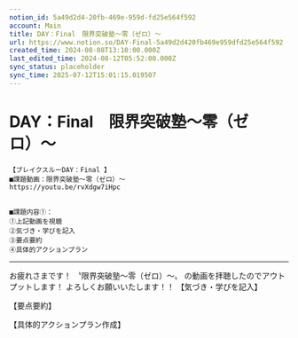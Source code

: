 ```yaml
---
notion_id: 5a49d2d4-20fb-469e-959d-fd25e564f592
account: Main
title: DAY：Final　限界突破塾〜零（ゼロ）〜
url: https://www.notion.so/DAY-Final-5a49d2d420fb469e959dfd25e564f592
created_time: 2024-08-08T13:10:00.000Z
last_edited_time: 2024-08-12T05:52:00.000Z
sync_status: placeholder
sync_time: 2025-07-12T15:01:15.019507
---
```

# DAY：Final　限界突破塾〜零（ゼロ）〜

```plain text
【ブレイクスルーDAY：Final 】
■課題動画：限界突破塾〜零（ゼロ）〜
https://youtu.be/rvXdgw7iHpc


■課題内容①：
①上記動画を視聴
②気づき・学びを記入
③要点要約
④具体的アクションプラン
```
---
お疲れさまです！
〝限界突破塾〜零（ゼロ）〜〟
の動画を拝聴したのでアウトプットします！
よろしくお願いいたします！！
【気づき・学びを記入】



【要点要約】



【具体的アクションプラン作成】


